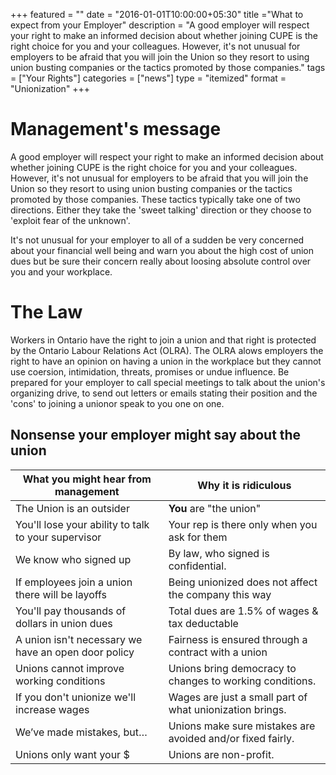 +++
featured = ""
date = "2016-01-01T10:00:00+05:30"
title ="What to expect from your Employer"
description = "A good employer will respect your right  to make an informed decision about whether joining CUPE is the right choice for you and your colleagues. However, it's not unusual for employers  to be afraid that you will join the Union so they resort to using union busting companies or the tactics promoted by  those companies."
tags = ["Your Rights"]
categories = ["news"]
type = "itemized"
format = "Unionization"
+++




# Management's message

A good employer will respect your right  to make an informed decision about  whether joining CUPE is the right choice  for you and your colleagues. However, it's not unusual for employers  to be afraid that you will join the Union so  they resort to using union busting  companies or the tactics promoted by  those companies. These tactics typically  take one of two directions. Either they  take the 'sweet talking' direction or they  choose to 'exploit fear of the unknown'.

It's not unusual for your employer to all  of a sudden be very concerned about  your financial well being and warn you  about the high cost of union dues but be  sure their concern really about loosing  absolute control over you and your  workplace.

# The Law

Workers in Ontario have the right to join  a union and that right is protected by  the Ontario Labour Relations Act  (OLRA). The OLRA alows employers  the right to have an opinion on having a  union in the workplace but they cannot  use coersion, intimidation, threats,  promises or undue influence.  Be prepared for your employer to call  special meetings to talk about the  union's organizing drive, to send out  letters or emails stating their position  and the 'cons' to joining a unionor speak  to you one on one.

## Nonsense your employer might say about the union

What you might hear from management | Why it is ridiculous
---------------------------------------------------- | ---------------------
The Union is an outsider | __You__ are "the union" |
You'll lose your ability to talk to your supervisor | Your rep is there only when you ask for them
We know who signed up | By law, who signed is confidential.
If employees join a union there will be layoffs | Being unionized does not affect the company this way
You'll pay thousands of dollars in union dues | Total dues are 1.5% of wages & tax deductable
A union isn't necessary we have an open door policy | Fairness is ensured through a contract with a union
Unions cannot improve working conditions | Unions bring democracy to changes to working conditions.
If you don't unionize we'll increase wages | Wages are just a small part of what unionization brings.
We’ve made mistakes, but… | Unions make sure mistakes are avoided and/or fixed fairly.
Unions only want your $ | Unions are non-profit.
